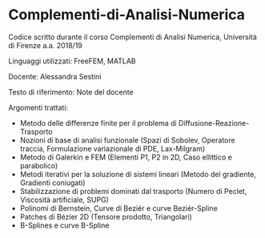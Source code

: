 # Complementi-di-Analisi-Numerica
Codice scritto durante il corso Complementi di Analisi Numerica, Università di Firenze a.a. 2018/19

Linguaggi utilizzati: FreeFEM, MATLAB

Docente: Alessandra Sestini

Testo di riferimento: Note del docente

Argomenti trattati:
- Metodo delle differenze finite per il problema di Diffusione-Reazione-Trasporto
- Nozioni di base di analisi funzionale (Spazi di Sobolev, Operatore traccia, Formulazione variazionale di PDE, Lax-Milgram)
- Metodo di Galerkin e FEM (Elementi P1, P2 in 2D, Caso ellittico e parabolico)
- Metodi iterativi per la soluzione di sistemi lineari (Metodo del gradiente, Gradienti coniugati)
- Stabilizzazione di problemi dominati dal trasporto (Numero di Peclet, Viscosità artificiale, SUPG)
- Polinomi di Bernstein, Curve di Beziér e curve Beziér-Spline
- Patches di Bézier 2D (Tensore prodotto, Triangolari)
- B-Splines e curve B-Spline
